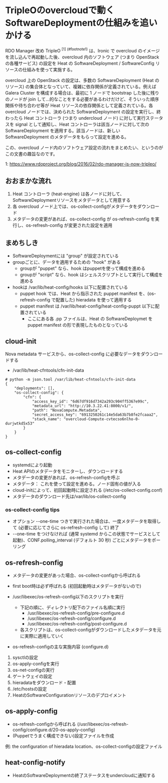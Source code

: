 # TripleOのovercloudで動くSoftwareDeploymentの仕組みを追いかける

RDO Manager 改め TripleO <sup>[1] (#footnote1)</sup> は、Ironic で overcloud のイメージを流し込んで再起動した後、overcloud 内のソフトウェア (つまり OpenStack の各種サービス) の設定を Heat の SoftwareDeployment / SoftwareConfig リソースの仕組みを使って実施する。

overcloud 上の OpenStack の設定は、多数の SoftwareDeployment (Heat のリソース) の集合体となっていて、複雑に依存関係が定義されている。例えば Galera Cluster を構成する場合は、最初に 1 ノードで bootstrap した後に残りのノードが join して...的なことをする必要があるわけだけど、そういった順序関係や待ち合わせ等が Heat リソースの依存関係として定義されている。各 overcloud ノードでは、決められた SoftwareDeployment の設定を実行し、終わったら Heat コントローラ (つまり undercloud ノード) に対して実行ステータスを signal として通知し、Heat コントローラは該当ノードに対して次の SoftwareDeployment を適用する。該当ノードは、新しい SoftwareDeployment のメタデータをもらって設定を進める。

この、overcloud ノード内のソフトウェア設定の流れをまとめたい、というのがこの文書の趣旨なのです。

<a name="footnote1">1</a>: https://www.rdoproject.org/blog/2016/02/rdo-manager-is-now-tripleo/

## おおまかな流れ

1. Heat コントローラ (heat-engine) は各ノードに対して、SoftwareDeploymentリソースをメタデータとして用意する
1. 各 overcloud ノード上では、os-collect-configがメタデータをダウンロード
1. メタデータの変更があれば、os-collect-config が os-refresh-config を実行し、os-refresh-config が変更された設定を適用

## まめちしき

- SoftwareDeploymentには "group" が設定されている
- groupごとに、データを適用するための "hook" がある
  - groupが "puppet" なら、hook はpuppetを使って構成を進める
  - groupが "script" なら、hook はシェルスクリプトとして実行して構成を進める
- hookは /var/lib/heat-config/hooks 以下に配置されている
  - puppet hook では、Heat から指示された puppet manifest を、(os-refresh-config で配置した) hieradata を使って適用する
  - puppet manifest は /var/lib/heat-config/heat-config-puppt 以下に配置されている
    - ここにある各 .pp ファイルは、Heat の SoftwareDeploymet を puppet manifest の形で表現したものとなっている

## cloud-init
Nova metadata サービスから、os-collect-config に必要なデータをダウンロードする

- /var/lib/heat-cfntools/cfn-init-data

```
# python -m json.tool /var/lib/heat-cfntools/cfn-init-data
{
    "deployments": [],
    "os-collect-config": {
        "cfn": {
            "access_key_id": "6d67df916d7342a293c904ff5367e99c",
            "metadata_url": "http://10.3.22.41:8000/v1/",
            "path": "NovaCompute.Metadata",
            "secret_access_key": "6913250261c14e5da63b7b8fe2fcaaa2",
            "stack_name": "overcloud-Compute-cvtecso6nlho-0-durjwtkd5x53"
        }
    }
}
```

## os-collect-config

- systemdにより起動
- Heat APIのメタデータをモニターし、ダウンロードする
- メタデータの変更があれば、os-refresh-configを呼ぶ
- メタデータ： これを使って設定を進める。ノード固有の値が入る
- cloud-initによって、初回起動時に設定される (/etc/os-collect-config.conf)
- メタデータのダウンロード先は/var/lib/os-collect-config

### os-collect-config tips

- オプション --one-time つきで実行された場合は、一度メタデータを取得して (必要に応じてさらに os-refresh-config して) 終了
- --one-time をつけなければ (通常 systemd からこの状態でサービスとして起動)、CONF.polling_interval (デフォルト 30 秒) ごとにメタデータをポーリング

## os-refresh-config
- メタデータの変更があった場合、os-collect-configから呼ばれる
- first boot時は必ず呼ばれる (初回起動時はメタデータがないので)
- /usr/libexec/os-refresh-config以下のスクリプトを実行
  - 下記の順に、ディレクトリ配下のファイル名順に実行
    -  /usr/libexec/os-refresh-config/pre-configure.d
    -  /usr/libexec/os-refresh-config/configure.d
    -  /usr/libexec/os-refresh-config/post-configure.d
  - 各スクリプトは、os-collect-configがダウンロードしたメタデータを元に実際に適用していく

- os-refresh-configの主な実施内容 (configure.d)
1. sysctlの設定
2. os-apply-configを実行
3. os-net-configの実行
4. ゲートウェイの設定
5. hieradataをダウンロード・配置
6. /etc/hostsの設定
7. HeatのSoftwareConfigurationリソースのデプロイメント

## os-apply-config
- os-refresh-configから呼ばれる (/usr/libexec/os-refresh-config/configure.d/20-os-apply-config)
- (Puppetでうまく構成できない)設定ファイルを作成

例: the configuration of hieradata location、os-collect-configの設定ファイル

## heat-config-notify
- HeatのSoftwareDeploymentの終了ステータスをundercloudに通知する



